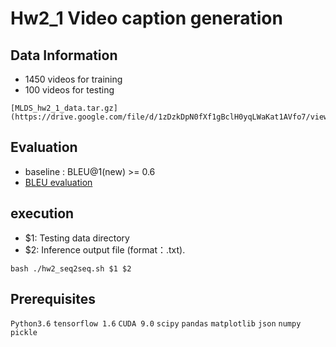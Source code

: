 # Hw2_1   Video caption generation

## Data Information
- 1450 videos for training  
- 100 videos for testing  
```
[MLDS_hw2_1_data.tar.gz](https://drive.google.com/file/d/1zDzkDpN0fXf1gBclH0yqLWaKat1AVfo7/view) 
```

## Evaluation
- baseline : BLEU@1(new) >= 0.6  
- [BLEU evaluation ](https://aclanthology.info/pdf/P/P02/P02-1040.pdf) 

## execution
- $1: Testing data directory  
- $2: Inference output file (format：.txt).
```
bash ./hw2_seq2seq.sh $1 $2
```

## Prerequisites
`Python3.6` `tensorflow 1.6` `CUDA 9.0` `scipy` `pandas` `matplotlib` `json` `numpy` `pickle`

